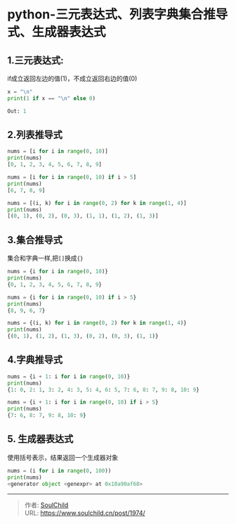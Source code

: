 # python-三元表达式、列表字典集合推导式、生成器表达式

<!--more-->
## 1.三元表达式:
if成立返回左边的值(1)，不成立返回右边的值(0)
```python
x = "\n"
print(1 if x == "\n" else 0)

Out: 1
```

## 2.列表推导式
```python
nums = [i for i in range(0, 10)]
print(nums)
[0, 1, 2, 3, 4, 5, 6, 7, 8, 9]

nums = [i for i in range(0, 10) if i > 5]
print(nums)
[6, 7, 8, 9]

nums = [(i, k) for i in range(0, 2) for k in range(1, 4)]
print(nums)
[(0, 1), (0, 2), (0, 3), (1, 1), (1, 2), (1, 3)]
```

## 3.集合推导式
集合和字典一样,把`[]`换成`{}`
```python
nums = {i for i in range(0, 10)}
print(nums)
{0, 1, 2, 3, 4, 5, 6, 7, 8, 9}

nums = {i for i in range(0, 10) if i > 5}
print(nums)
{8, 9, 6, 7}

nums = {(i, k) for i in range(0, 2) for k in range(1, 4)}
print(nums)
{(0, 1), (1, 2), (1, 3), (0, 2), (0, 3), (1, 1)}
```

## 4.字典推导式
```python
nums = {i + 1: i for i in range(0, 10)}
print(nums)
{1: 0, 2: 1, 3: 2, 4: 3, 5: 4, 6: 5, 7: 6, 8: 7, 9: 8, 10: 9}

nums = {i + 1: i for i in range(0, 10) if i > 5}
print(nums)
{7: 6, 8: 7, 9: 8, 10: 9}
```

## 5. 生成器表达式
使用括号表示，结果返回一个生成器对象
```python
nums = (i for i in range(0, 100))
print(nums)
<generator object <genexpr> at 0x10a90af68>
```


---

> 作者: [SoulChild](https://www.soulchild.cn)  
> URL: https://www.soulchild.cn/post/1974/  

